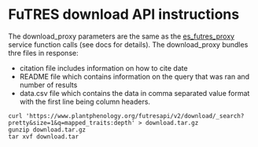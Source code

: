# FuTRES download API instructions

The download_proxy parameters are the same as the [es_futres_proxy](docs/es_futres_proxy.js) service function calls (see docs for details).
The download_proxy bundles thre files in response: 
 * citation file includes information on how to cite date
 * README file which contains information on the query that was ran and number of results
 * data.csv file which contains the data in comma separated value format with the first line being column headers.

```
curl 'https://www.plantphenology.org/futresapi/v2/download/_search?pretty&size=1&q=mapped_traits:depth' > download.tar.gz
gunzip download.tar.gz
tar xvf download.tar
```
